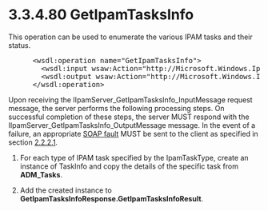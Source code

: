 <html dir="LTR" xmlns:mshelp="http://msdn.microsoft.com/mshelp" xmlns:ddue="http://ddue.schemas.microsoft.com/authoring/2003/5" xmlns:xlink="http://www.w3.org/1999/xlink" xmlns:tool="http://www.microsoft.com/tooltip">
 <body>
 <div id="header">
 <h1 class="heading">3.3.4.80 GetIpamTasksInfo</h1>
 </div>
 <div id="mainSection">
 <div id="mainBody">
 <div id="allHistory" class="saveHistory"></div>
 <div id="sectionSection0" class="section" name="collapseableSection">
 

<p>This operation can be used to enumerate the various IPAM
tasks and their status.</p>

<dl>
<dd>
<div><pre> &lt;wsdl:operation name=&quot;GetIpamTasksInfo&quot;&gt;
   &lt;wsdl:input wsaw:Action=&quot;http://Microsoft.Windows.Ipam/IIpamServer/GetIpamTasksInfo&quot; message=&quot;ipam:IIpamServer_GetIpamTasksInfo_InputMessage&quot; /&gt;
   &lt;wsdl:output wsaw:Action=&quot;http://Microsoft.Windows.Ipam/IIpamServer/GetIpamTasksInfoResponse&quot; message=&quot;ipam:IIpamServer_GetIpamTasksInfo_OutputMessage&quot; /&gt;
 &lt;/wsdl:operation&gt;
</pre></div>
</dd></dl>

<p>Upon receiving the IIpamServer_GetIpamTasksInfo_InputMessage
request message, the server performs the following processing steps. On
successful completion of these steps, the server MUST respond with the
IIpamServer_GetIpamTasksInfo_OutputMessage message. In the event of a failure,
an appropriate <a href="21b4a631-8f28-420f-822f-c5f879d5046e.md#gt_ec8728a8-1a75-426f-8767-aa1932c7c19f">SOAP fault</a>
MUST be sent to the client as specified in section <a href="a90ad88d-2468-4ac1-bbb9-8f921d15bbc8.md">2.2.2.1</a>.</p>

<ol><li><p><span> </span>For each type of
IPAM task specified by the IpamTaskType, create an instance of TaskInfo and
copy the details of the specific task from <b>ADM_Tasks</b>.</p>

</li><li><p><span> </span>Add the created
instance to <b>GetIpamTasksInfoResponse.GetIpamTasksInfoResult</b>.</p>

</li></ol>
 </div>
 </div>
 </div>
 </body>
</html>